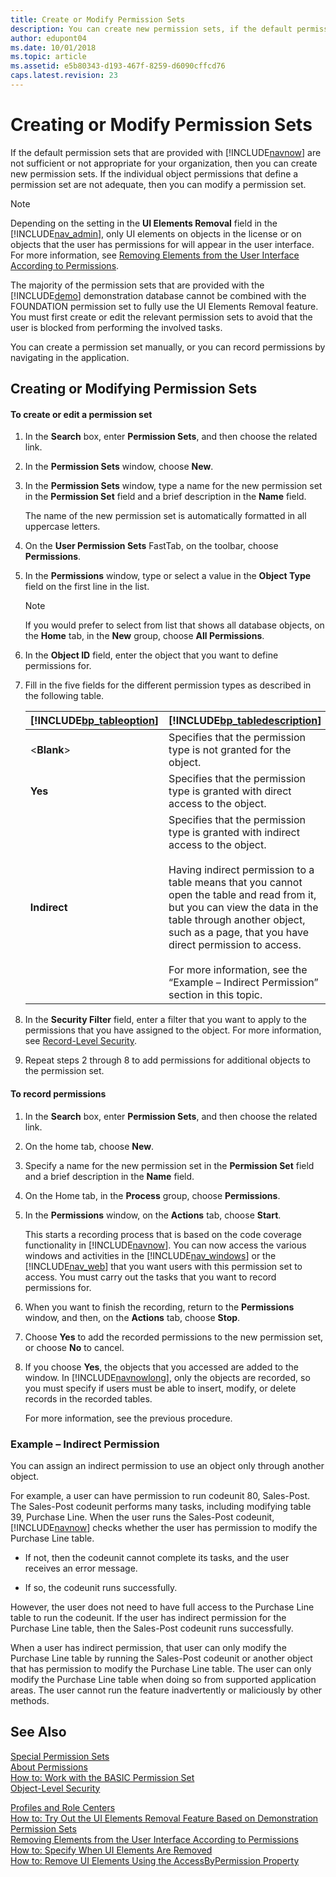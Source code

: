 ```yaml
---
title: Create or Modify Permission Sets
description: You can create new permission sets, if the default permission set provided with Dynamics NAV are not sufficient or appropriate for your organization. 
author: edupont04
ms.date: 10/01/2018
ms.topic: article
ms.assetid: e5b80343-d193-467f-8259-d6090cffcd76
caps.latest.revision: 23
---
```

# Creating or Modify Permission Sets
If the default permission sets that are provided with [!INCLUDE[navnow](includes/navnow_md.md)] are not sufficient or not appropriate for your organization, then you can create new permission sets. If the individual object permissions that define a permission set are not adequate, then you can modify a permission set.  

> [!NOTE]  
>  Depending on the setting in the **UI Elements Removal** field in the [!INCLUDE[nav_admin](includes/nav_admin_md.md)], only UI elements on objects in the license or on objects that the user has permissions for will appear in the user interface. For more information, see [Removing Elements from the User Interface According to Permissions](Removing-Elements-from-the-User-Interface-According-to-Permissions.md).  
>   
>  The majority of the permission sets that are provided with the [!INCLUDE[demo](includes/demo_md.md)] demonstration database cannot be combined with the FOUNDATION permission set to fully use the UI Elements Removal feature. You must first create or edit the relevant permission sets to avoid that the user is blocked from performing the involved tasks.  

 You can create a permission set manually, or you can record permissions by navigating in the application.  

## Creating or Modifying Permission Sets  

#### To create or edit a permission set  

1.  In the **Search** box, enter **Permission Sets**, and then choose the related link.  

2.  In the **Permission Sets** window, choose **New**.  

3.  In the **Permission Sets** window, type a name for the new permission set in the **Permission Set** field and a brief description in the **Name** field.  

     The name of the new permission set is automatically formatted in all uppercase letters.  

4.  On the **User Permission Sets** FastTab, on the toolbar, choose **Permissions**.  

5.  In the **Permissions** window, type or select a value in the **Object Type** field on the first line in the list.  

    > [!NOTE]  
    >  If you would prefer to select from list that shows all database objects, on the **Home** tab, in the **New** group, choose **All Permissions**.  

6.  In the **Object ID** field, enter the object that you want to define permissions for.  

7.  Fill in the five fields for the different permission types as described in the following table.  

    |[!INCLUDE[bp_tableoption](includes/bp_tableoption_md.md)]|[!INCLUDE[bp_tabledescription](includes/bp_tabledescription_md.md)]|  
    |----------------------------------|---------------------------------------|  
    |\<**Blank**>|Specifies that the permission type is not granted for the object.|  
    |**Yes**|Specifies that the permission type is granted with direct access to the object.|  
    |**Indirect**|Specifies that the permission type is granted with indirect access to the object.<br /><br /> Having indirect permission to a table means that you cannot open the table and read from it, but you can view the data in the table through another object, such as a page, that you have direct permission to access.<br /><br /> For more information, see the “Example – Indirect Permission” section in this topic.|  

8.  In the **Security Filter** field, enter a filter that you want to apply to the permissions that you have assigned to the object. For more information, see [Record-Level Security](Record-Level-Security.md).  

9. Repeat steps 2 through 8 to add permissions for additional objects to the permission set.  

#### To record permissions  

1.  In the **Search** box, enter **Permission Sets**, and then choose the related link.  

2.  On the home tab, choose **New**.  

3.  Specify a name for the new permission set in the **Permission Set** field and a brief description in the **Name** field.  

4.  On the Home tab, in the **Process** group, choose **Permissions**.  

5.  In the **Permissions** window, on the **Actions** tab, choose **Start**.  

     This starts a recording process that is based on the code coverage functionality in [!INCLUDE[navnow](includes/navnow_md.md)]. You can now access the various windows and activities in the [!INCLUDE[nav_windows](includes/nav_windows_md.md)] or the [!INCLUDE[nav_web](includes/nav_web_md.md)] that you want users with this permission set to access. You must carry out the tasks that you want to record permissions for.  

6.  When you want to finish the recording, return to the **Permissions** window, and then, on the **Actions** tab, choose **Stop**.  

7.  Choose **Yes** to add the recorded permissions to the new permission set, or choose **No** to cancel.  

8.  If you choose **Yes**, the objects that you accessed are added to the window. In [!INCLUDE[navnowlong](includes/navnowlong_md.md)], only the objects are recorded, so you must specify if users must be able to insert, modify, or delete records in the recorded tables.  

     For more information, see the previous procedure.  

### Example – Indirect Permission  
 You can assign an indirect permission to use an object only through another object.  

 For example, a user can have permission to run codeunit 80, Sales-Post. The Sales-Post codeunit performs many tasks, including modifying table 39, Purchase Line. When the user runs the Sales-Post codeunit, [!INCLUDE[navnow](includes/navnow_md.md)] checks whether the user has permission to modify the Purchase Line table.  

-   If not, then the codeunit cannot complete its tasks, and the user receives an error message.  

-   If so, the codeunit runs successfully.  

 However, the user does not need to have full access to the Purchase Line table to run the codeunit. If the user has indirect permission for the Purchase Line table, then the Sales-Post codeunit runs successfully.  

 When a user has indirect permission, that user can only modify the Purchase Line table by running the Sales-Post codeunit or another object that has permission to modify the Purchase Line table. The user can only modify the Purchase Line table when doing so from supported application areas. The user cannot run the feature inadvertently or maliciously by other methods.  

## See Also  
 [Special Permission Sets](Special-Permission-Sets.md)   
 [About Permissions](About-Permissions.md)   
 [How to: Work with the BASIC Permission Set](how-to-work-with-the-basic-permission-set.md)   
 [Object-Level Security](Object-Level-Security.md)   
 <!-- [User Groups](User-Groups.md) -->   
 [Profiles and Role Centers](Profiles-and-Role-Centers.md)   
 [How to: Try Out the UI Elements Removal Feature Based on Demonstration Permission Sets](How-to--Try-Out-the-UI-Elements-Removal-Feature-Based-on-Demonstration-Permission-Sets.md)   
 [Removing Elements from the User Interface According to Permissions](Removing-Elements-from-the-User-Interface-According-to-Permissions.md)   
 [How to: Specify When UI Elements Are Removed](How-to--Specify-When-UI-Elements-Are-Removed.md)   
 [How to: Remove UI Elements Using the AccessByPermission Property](How-to--Remove-UI-Elements-Using-the-AccessByPermission-Property.md)
